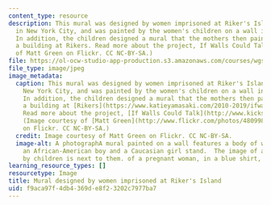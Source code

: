 ```yaml
---
content_type: resource
description: This mural was designed by women imprisoned at Riker's Island, a jail
  in New York City, and was painted by the women's children on a wall in East Harlem.
  In addition, the children designed a mural that the mothers then painted inside
  a building at Rikers. Read more about the project, If Walls Could Talk. (Image courtesy
  of Matt Green on Flickr. CC NC-BY-SA.)
file: https://ol-ocw-studio-app-production.s3.amazonaws.com/courses/wgs-s10-reproductive-politics-in-the-united-states-spring-2013/f9aca97f4db4369de8f23202c7977ba7_wgs-s10s13-th.jpg
file_type: image/jpeg
image_metadata:
  caption: This mural was designed by women imprisoned at Riker's Island, a jail in
    New York City, and was painted by the women's children on a wall in East Harlem.
    In addition, the children designed a mural that the mothers then painted inside
    a building at [Rikers](https://www.katieyamasaki.com/2010-2019/ifwallscouldtalk1).
    Read more about the project, [If Walls Could Talk](http://www.kickstarter.com/projects/130957112/if-walls-could-talk).
    (Image courtesy of [Matt Green](http://www.flickr.com/photos/48099890@N08/9474408517/in/photolist-frdPyZ)
    on Flickr. CC NC-BY-SA.)
  credit: Image courtesy of Matt Green on Flickr. CC NC-BY-SA.
  image-alt: A photographA mural painted on a wall features a body of water in which
    an African-American boy and a Caucasian girl stand.  The image of a woman surrounded
    by children is next to them. of a pregnant woman, in a blue shirt, holds her belly.
learning_resource_types: []
resourcetype: Image
title: Mural designed by women imprisoned at Riker's Island
uid: f9aca97f-4db4-369d-e8f2-3202c7977ba7
---
```

